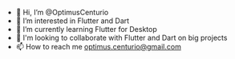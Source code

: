 - 👋 Hi, I’m @OptimusCenturio
- 👀 I’m interested in Flutter and Dart
- 🌱 I’m currently learning Flutter for Desktop
- 💞️ I'm looking to collaborate with Flutter and Dart on big projects
- 📫 How to reach me optimus.centurio@gmail.com

<!---
OptimusCenturio/OptimusCenturio is a ✨ special ✨ repository because its `README.md` (this file) appears on your GitHub profile.
You can click the Preview link to take a look at your changes.
--->
